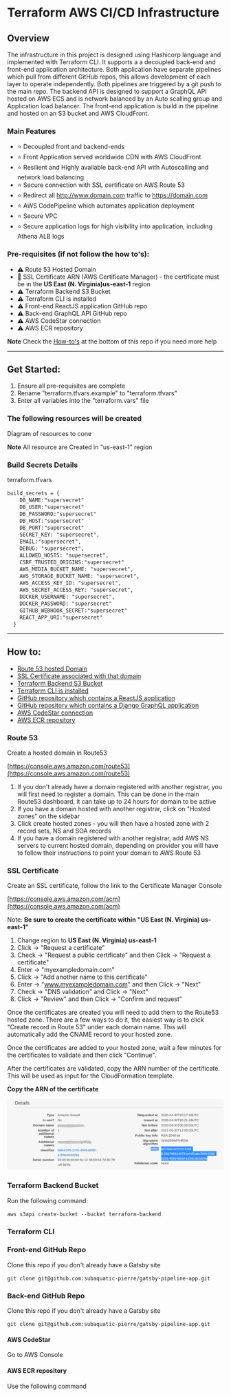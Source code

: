 # Terraform AWS CI/CD Infrastructure

## Overview

The infrastructure in this project is designed using Hashicorp language and implemented with Terraform CLI. It supports a a decoupled back-end and front-end application architecture. Both application have separate pipelines which pull from different GitHub repos, this allows development of each layer to operate independently. Both pipelines are triggered by a git push to the main repo. The backend API is designed to support a GraphQL API hosted on AWS ECS and is network balanced by an Auto scalling group and Application load balancer. The front-end application is build in the pipeline and hosted on an S3 bucket and AWS CloudFront.

### Main Features

- :star: Decoupled front and backend-ends
- :star: Front Application served worldwide CDN with AWS CloudFront
- :star: Resilient and Highly available back-end API with Autoscalling and network load balancing
- :star: Secure connection with SSL certificate on AWS Route 53
- :star: Redirect all http://www.domain.com traffic to https://domain.com
- :star: AWS CodePipeline which automates application deployment
- :star: Secure VPC
- :star: Secure application logs for high visibility into application, including Athena ALB logs

### Pre-requisites (if not follow the how to's):

- :warning: Route 53 Hosted Domain
- :rotating_light: SSL Certificate ARN (AWS Certificate Manager) - the certificate must be in the **US East (N. Virginia)us-east-1** region
- :warning: Terraform Backend S3 Bucket
- :warning: Terraform CLI is installed
- :warning: Front-end ReactJS application GitHub repo
- :warning: Back-end GraphQL API GitHub repo
- :warning: AWS CodeStar connection
- :warning: AWS ECR repository

**Note**
Check the [How-to's](#how-to) at the bottom of this repo if you need more help

---

## Get Started:

1. Ensure all pre-requisites are complete
2. Rename "terraform.tfvars.example" to "terraform.tfvars"
3. Enter all variables into the "terraform.vars" file

### The following resources will be created

Diagram of resources to cone

**Note**
All resource are Created in "us-east-1" region

### Build Secrets Details

terraform.tfvars

```hcl
build_secrets = {
    DB_NAME:"supersecret"
    DB_USER:"supersecret"
    DB_PASSWORD:"supersecret"
    DB_HOST:"supersecret"
    DB_PORT:"supersecret"
    SECRET_KEY: "supersecret",
    EMAIL:"supersecret",
    DEBUG: "supersecret",
    ALLOWED_HOSTS: "supersecret",
    CSRF_TRUSTED_ORIGINS:"supersecret"
    AWS_MEDIA_BUCKET_NAME: "supersecret",
    AWS_STORAGE_BUCKET_NAME: "supersecret",
    AWS_ACCESS_KEY_ID: "supersecret",
    AWS_SECRET_ACCESS_KEY: "supersecret",
    DOCKER_USERNAME: "supersecret",
    DOCKER_PASSWORD: "supersecret"
    GITHUB_WEBHOOK_SECRET:"supersecret"
    REACT_APP_URI:"supersecret"
  }
```

---

## How to:

- [Route 53 hosted Domain](#route-53)
- [SSL Certificate associated with that domain](#ssl-certificate)
- [Terraform Backend S3 Bucket](#terraform-bucket)
- [Terraform CLI is installed](#terraform-cli)
- [GitHub repository which contains a ReactJS application](#front-end-github-repo)
- [GitHub repository which contains a Django GraphQL application](#back-end-github-repo)
- [AWS CodeStar connection](#aws-codestar)
- [AWS ECR repository](#aws-ecr-repository)

### Route 53

Create a hosted domain in Route53

[https://console.aws.amazon.com/route53](https://console.aws.amazon.com/route53)

1. If you don't already have a domain registered with another registrar, you will first need to register a domain. This can be done in the main Route53 dashboard, it can take up to 24 hours for domain to be active
2. If you have a domain hosted with another registrar, click on "Hosted zones" on the sidebar
3. Click create hosted zones - you will then have a hosted zone with 2 record sets, NS and SOA records
4. If you have a domain registered with another registrar, add AWS NS servers to current hosted domain, depending on provider you will have to follow their instructions to point your domain to AWS Route 53

### SSL Certificate

Create an SSL certificate, follow the link to the Certificate Manager Console

[https://console.aws.amazon.com/acm](https://console.aws.amazon.com/acm)

Note: **Be sure to create the certificate within "US East (N. Virginia) us-east-1"**

1. Change region to **US East (N. Virginia) us-east-1**
2. Click -> "Request a certificate"
3. Check -> "Request a public certificate" and then Click -> "Request a certificate"
4. Enter -> "myexampledomain.com"
5. Click -> "Add another name to this certificate"
6. Enter -> "www.myexampledomain.com" and then Click -> "Next"
7. Check -> "DNS validation" and Click -> "Next"
8. Click -> "Review" and then Click -> "Confirm and request"

Once the certificates are created you will need to add them to the Route53 hosted zone. There are a few ways to do it, the easiest way is to click "Create record in Route 53" under each domain name. This will automatically add the CNAME record to your hosted zone.

Once the certificates are added to your hosted zone, wait a few minutes for the certificates to validate and then click "Continue".

After the certificates are validated, copy the ARN number of the certificate. This will be used as input for the CloudFormation template.

**Copy the ARN of the certificate**

![Certificate ARN](readme/certificate_ARN.png)

### Terraform Backend Bucket

Run the following command:

    aws s3api create-bucket --bucket terraform-backend

### Terraform CLI

### Front-end GitHub Repo

Clone this repo if you don't already have a Gatsby site

    git clone git@github.com:subaquatic-pierre/gatsby-pipeline-app.git

### Back-end GitHub Repo

Clone this repo if you don't already have a Gatsby site

    git clone git@github.com:subaquatic-pierre/gatsby-pipeline-app.git

#### AWS CodeStar

Go to AWS Console

#### AWS ECR repository

Use the following command
